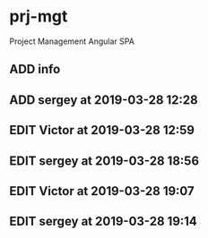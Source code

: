 # prj-mgt
Project Management Angular SPA

## ADD info
## ADD sergey at 2019-03-28 12:28
## EDIT Victor at 2019-03-28 12:59

## EDIT sergey at 2019-03-28 18:56
## EDIT Victor at 2019-03-28 19:07

## EDIT sergey at 2019-03-28 19:14
